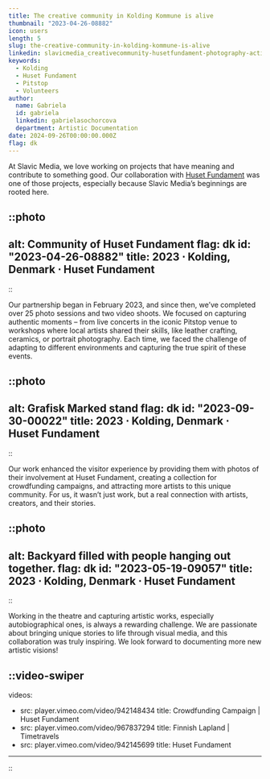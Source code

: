 ```yaml
---
title: The creative community in Kolding Kommune is alive
thumbnail: "2023-04-26-08882"
icon: users
length: 5
slug: the-creative-community-in-kolding-kommune-is-alive
linkedin: slavicmedia_creativecommunity-husetfundament-photography-activity-7245031876736815105-k10C
keywords:
  - Kolding
  - Huset Fundament
  - Pitstop
  - Volunteers
author:
  name: Gabriela
  id: gabriela
  linkedin: gabrielasochorcova
  department: Artistic Documentation
date: 2024-09-26T00:00:00.000Z
flag: dk
---
```


At Slavic Media, we love working on projects that have meaning and contribute to something good. Our collaboration with [Huset Fundament](https://husetfundament.dk) was one of those projects, especially because Slavic Media’s beginnings are rooted here.

::photo
---
alt: Community of Huset Fundament
flag: dk
id: "2023-04-26-08882"
title: 2023 ⋅ Kolding, Denmark ⋅ Huset Fundament
---
::

Our partnership began in February 2023, and since then, we’ve completed over 25 photo sessions and two video shoots. We focused on capturing authentic moments – from live concerts in the iconic Pitstop venue to workshops where local artists shared their skills, like leather crafting, ceramics, or portrait photography. Each time, we faced the challenge of adapting to different environments and capturing the true spirit of these events.

::photo
---
alt: Grafisk Marked stand
flag: dk
id: "2023-09-30-00022"
title: 2023 ⋅ Kolding, Denmark ⋅ Huset Fundament
---
::

Our work enhanced the visitor experience by providing them with photos of their involvement at Huset Fundament, creating a collection for crowdfunding campaigns, and attracting more artists to this unique community. For us, it wasn’t just work, but a real connection with artists, creators, and their stories.

::photo
---
alt: Backyard filled with people hanging out together.
flag: dk
id: "2023-05-19-09057"
title: 2023 ⋅ Kolding, Denmark ⋅ Huset Fundament
---
::

Working in the theatre and capturing artistic works, especially autobiographical ones, is always a rewarding challenge. We are passionate about bringing unique stories to life through visual media, and this collaboration was truly inspiring. We look forward to documenting more new artistic visions!

::video-swiper
---
videos:
  - src: player.vimeo.com/video/942148434
    title: Crowdfunding Campaign | Huset Fundament
  - src: player.vimeo.com/video/967837294
    title: Finnish Lapland | Timetravels
  - src: player.vimeo.com/video/942145699
    title: Huset Fundament
---
::